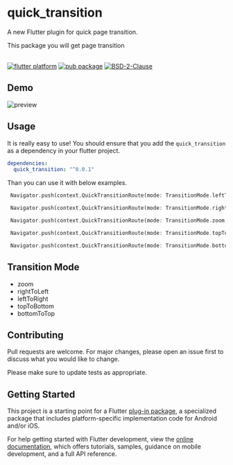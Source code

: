 # quick_transition

A new Flutter plugin for quick page transition.

This package you will get page transition
<br/><br/>

[![flutter platform](https://img.shields.io/badge/Platform-Flutter-yellow.svg)](https://flutter.io)
[![pub package](https://img.shields.io/pub/v/page_transition.svg)](https://pub.dartlang.org/packages/page_transition)
[![BSD-2-Clause](https://img.shields.io/badge/BSD-2-Clause.svg?style=flat-square)](https://opensource.org/licenses/)

## Demo
![preview](https://github.com/kabirhossainbd/quick_transition/assets/58218208/78f4e3f7-e073-4ad9-a753-125b2ef8cdb8)

## Usage

It is really easy to use!
You should ensure that you add the `quick_transition` as a dependency in your flutter project.

```yaml
dependencies:
  quick_transition: "^0.0.1"
```

Than you can use it with below examples.

```dart
 Navigator.push(context,QuickTransitionRoute(mode: TransitionMode.leftToRight,child: const NewScreen()));

 Navigator.push(context,QuickTransitionRoute(mode: TransitionMode.rightToLeft,child: const NewScreen()));

 Navigator.push(context,QuickTransitionRoute(mode: TransitionMode.zoom,child: const NewScreen()));

 Navigator.push(context,QuickTransitionRoute(mode: TransitionMode.topToBottom,child: const NewScreen()));

 Navigator.push(context,QuickTransitionRoute(mode: TransitionMode.bottomToTop,child: const NewScreen()));

```

## Transition Mode

- zoom
- rightToLeft
- leftToRight
- topToBottom
- bottomToTop

## Contributing

Pull requests are welcome. For major changes, please open an issue first to discuss what you would like to change.

Please make sure to update tests as appropriate.



## Getting Started

This project is a starting point for a Flutter
[plug-in package](https://flutter.dev/developing-packages/),
a specialized package that includes platform-specific implementation code for
Android and/or iOS.

For help getting started with Flutter development, view the
[online documentation](https://flutter.dev/docs), which offers tutorials,
samples, guidance on mobile development, and a full API reference.


